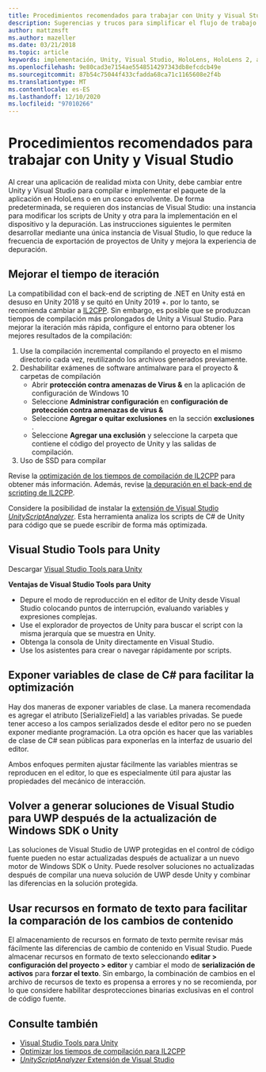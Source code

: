 ```yaml
---
title: Procedimientos recomendados para trabajar con Unity y Visual Studio
description: Sugerencias y trucos para simplificar el flujo de trabajo de creación de una aplicación de realidad mixta con Unity y Visual Studio.
author: mattzmsft
ms.author: mazeller
ms.date: 03/21/2018
ms.topic: article
keywords: implementación, Unity, Visual Studio, HoloLens, HoloLens 2, auriculares envolvente, procedimientos recomendados, auriculares de realidad mixta, auriculares de realidad mixta de Windows, auriculares de realidad virtual, UWP, Visual Studio Tools, Windows SDK
ms.openlocfilehash: 9e80cad3e7154ae5548514297343db8efcdcb49e
ms.sourcegitcommit: 87b54c75044f433cfadda68ca71c1165608e2f4b
ms.translationtype: MT
ms.contentlocale: es-ES
ms.lasthandoff: 12/10/2020
ms.locfileid: "97010266"
---
```

# <a name="best-practices-for-working-with-unity-and-visual-studio"></a>Procedimientos recomendados para trabajar con Unity y Visual Studio

Al crear una aplicación de realidad mixta con Unity, debe cambiar entre Unity y Visual Studio para compilar e implementar el paquete de la aplicación en HoloLens o en un casco envolvente. De forma predeterminada, se requieren dos instancias de Visual Studio: una instancia para modificar los scripts de Unity y otra para la implementación en el dispositivo y la depuración. Las instrucciones siguientes le permiten desarrollar mediante una única instancia de Visual Studio, lo que reduce la frecuencia de exportación de proyectos de Unity y mejora la experiencia de depuración.

## <a name="improving-iteration-time"></a>Mejorar el tiempo de iteración

La compatibilidad con el back-end de scripting de .NET en Unity está en desuso en Unity 2018 y se quitó en Unity 2019 +. por lo tanto, se recomienda cambiar a [IL2CPP](https://docs.unity3d.com/Manual/IL2CPP.html). Sin embargo, es posible que se produzcan tiempos de compilación más prolongados de Unity a Visual Studio. Para mejorar la iteración más rápida, configure el entorno para obtener los mejores resultados de la compilación:

1) Use la compilación incremental compilando el proyecto en el mismo directorio cada vez, reutilizando los archivos generados previamente.
2) Deshabilitar exámenes de software antimalware para el proyecto & carpetas de compilación
   - Abrir **protección contra amenazas de Virus &** en la aplicación de configuración de Windows 10
   - Seleccione **Administrar configuración** en **configuración de protección contra amenazas de virus &**
   - Seleccione **Agregar o quitar exclusiones** en la sección **exclusiones** .
   - Seleccione **Agregar una exclusión** y seleccione la carpeta que contiene el código del proyecto de Unity y las salidas de compilación.
3) Uso de SSD para compilar

Revise la [optimización de los tiempos de compilación de IL2CPP](https://docs.unity3d.com/Manual/IL2CPP-OptimizingBuildTimes.html) para obtener más información. Además, revise [la depuración en el back-end de scripting de IL2CPP](https://docs.unity3d.com/Manual/windowsstore-debugging-il2cpp.html).

Considere la posibilidad de instalar la [extensión de Visual Studio *UnityScriptAnalyzer*](https://github.com/Microsoft/MixedRealityCompanionKit/tree/master/UnityScriptAnalyzer). Esta herramienta analiza los scripts de C# de Unity para código que se puede escribir de forma más optimizada.

## <a name="visual-studio-tools-for-unity"></a>Visual Studio Tools para Unity

Descargar [Visual Studio Tools para Unity](https://docs.microsoft.com/visualstudio/cross-platform/getting-started-with-visual-studio-tools-for-unity)

**Ventajas de Visual Studio Tools para Unity**
* Depure el modo de reproducción en el editor de Unity desde Visual Studio colocando puntos de interrupción, evaluando variables y expresiones complejas.
* Use el explorador de proyectos de Unity para buscar el script con la misma jerarquía que se muestra en Unity.
* Obtenga la consola de Unity directamente en Visual Studio.
* Use los asistentes para crear o navegar rápidamente por scripts.

## <a name="expose-c-class-variables-for-easy-tuning"></a>Exponer variables de clase de C# para facilitar la optimización

Hay dos maneras de exponer variables de clase. La manera recomendada es agregar el atributo [SerializeField] a las variables privadas. Se puede tener acceso a los campos serializados desde el editor pero no se pueden exponer mediante programación.  La otra opción es hacer que las variables de clase de C# sean públicas para exponerlas en la interfaz de usuario del editor. 

Ambos enfoques permiten ajustar fácilmente las variables mientras se reproducen en el editor, lo que es especialmente útil para ajustar las propiedades del mecánico de interacción.

## <a name="regenerate-uwp-visual-studio-solutions-after-windows-sdk-or-unity-upgrade"></a>Volver a generar soluciones de Visual Studio para UWP después de la actualización de Windows SDK o Unity

Las soluciones de Visual Studio de UWP protegidas en el control de código fuente pueden no estar actualizadas después de actualizar a un nuevo motor de Windows SDK o Unity. Puede resolver soluciones no actualizadas después de compilar una nueva solución de UWP desde Unity y combinar las diferencias en la solución protegida.

## <a name="use-text-format-assets-for-easy-comparison-of-content-changes"></a>Usar recursos en formato de texto para facilitar la comparación de los cambios de contenido

El almacenamiento de recursos en formato de texto permite revisar más fácilmente las diferencias de cambio de contenido en Visual Studio. Puede almacenar recursos en formato de texto seleccionando **editar > configuración del proyecto > editor** y cambiar el modo de **serialización de activos** para **forzar el texto**. Sin embargo, la combinación de cambios en el archivo de recursos de texto es propensa a errores y no se recomienda, por lo que considere habilitar desprotecciones binarias exclusivas en el control de código fuente.

## <a name="see-also"></a>Consulte también
- [Visual Studio Tools para Unity](https://visualstudiogallery.msdn.microsoft.com/8d26236e-4a64-4d64-8486-7df95156aba9)
- [Optimizar los tiempos de compilación para IL2CPP](https://docs.unity3d.com/Manual/IL2CPP-OptimizingBuildTimes.html)
- [*UnityScriptAnalyzer* Extensión de Visual Studio](https://github.com/Microsoft/MixedRealityCompanionKit/tree/master/UnityScriptAnalyzer)
